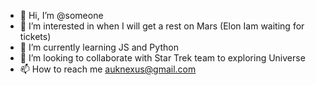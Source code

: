 - 👋 Hi, I’m @someone
- 👀 I’m interested in when I will get a rest on Mars (Elon Iam waiting for tickets)
- 🌱 I’m currently learning JS and Python
- 💞️ I’m looking to collaborate with Star Trek team to exploring Universe
- 📫 How to reach me auknexus@gmail.com

<!---
pssmyhui/pssmyhui is a ✨ special ✨ repository because its `README.md` (this file) appears on your GitHub profile.
You can click the Preview link to take a look at your changes.
--->

